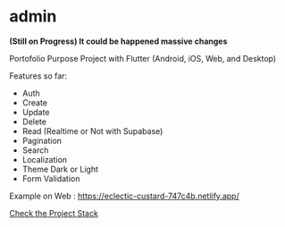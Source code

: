# admin 

**(Still on Progress) It could be happened massive changes**

Portofolio Purpose Project with Flutter (Android, iOS, Web, and Desktop)

Features so far:

- Auth
- Create
- Update
- Delete
- Read (Realtime or Not with Supabase)
- Pagination
- Search
- Localization
- Theme Dark or Light
- Form Validation

Example on Web : https://eclectic-custard-747c4b.netlify.app/

[Check the Project Stack](https://github.com/gunantosteven/admin/tree/main/admin#readme)
